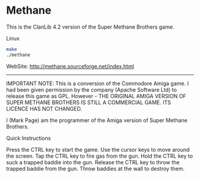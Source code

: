 # Methane
This is the ClanLib 4.2 version of the Super Methane Brothers game.

Linux
```bash
make
./methane
```

WebSite:
http://methane.sourceforge.net/index.html

-------------------------------------------------------
IMPORTANT NOTE:
This is a conversion of the Commodore Amiga game.
I had been given permission by the company (Apache Software Ltd)
to release this game as GPL.
However - THE ORIGINAL AMIGA VERSION OF SUPER METHANE BROTHERS IS
STILL A COMMERCIAL GAME. ITS LICENCE HAS NOT CHANGED.

I (Mark Page) am the programmer of the Amiga version of
Super Methane Brothers.


Quick Instructions


Press the CTRL key to start the game.
Use the cursor keys to move around the screen.
Tap the CTRL key to fire gas from the gun.
Hold the CTRL key to suck a trapped baddie into the gun.
Release the CTRL key to throw the trapped baddie from the gun.
Throw baddies at the wall to destroy them.

